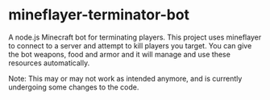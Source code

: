 # mineflayer-terminator-bot
A node.js Minecraft bot for terminating players.
This project uses mineflayer to connect to a server and attempt to kill players you target. You can give the bot weapons, food and armor and it will manage and use these resources automatically.

Note: This may or may not work as intended anymore, and is currently undergoing some changes to the code.
